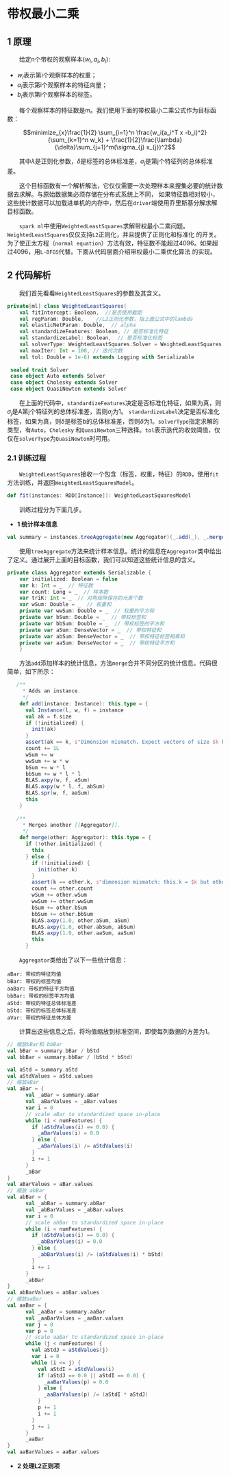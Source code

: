 # 带权最小二乘

## 1 原理

&emsp;&emsp;给定n个带权的观察样本$(w_i,a_i,b_i)$:

- $w_i$表示第i个观察样本的权重；
- $a_i$表示第i个观察样本的特征向量；
- $b_i$表示第i个观察样本的标签。

&emsp;&emsp;每个观察样本的特征数是m。我们使用下面的带权最小二乘公式作为目标函数：

$$minimize_{x}\frac{1}{2} \sum_{i=1}^n \frac{w_i(a_i^T x -b_i)^2}{\sum_{k=1}^n w_k} + \frac{1}{2}\frac{\lambda}{\delta}\sum_{j=1}^m(\sigma_{j} x_{j})^2$$

&emsp;&emsp;其中$\lambda$是正则化参数，$\delta$是标签的总体标准差，$\sigma_j$是第j个特征列的总体标准差。

&emsp;&emsp;这个目标函数有一个解析解法，它仅仅需要一次处理样本来搜集必要的统计数据去求解。与原始数据集必须存储在分布式系统上不同，
如果特征数相对较小，这些统计数据可以加载进单机的内存中，然后在`driver`端使用乔里斯基分解求解目标函数。

&emsp;&emsp;`spark ml`中使用`WeightedLeastSquares`求解带权最小二乘问题。`WeightedLeastSquares`仅仅支持`L2`正则化，并且提供了正则化和标准化
的开关。为了使正太方程（`normal equation`）方法有效，特征数不能超过4096。如果超过4096，用`L-BFGS`代替。下面从代码层面介绍带权最小二乘优化算法
的实现。

## 2 代码解析

&emsp;&emsp;我们首先看看`WeightedLeastSquares`的参数及其含义。

```scala
private[ml] class WeightedLeastSquares(
    val fitIntercept: Boolean,  //是否使用截距
    val regParam: Double,    //L2正则化参数，指上面公式中的lambda
    val elasticNetParam: Double,  // alpha
    val standardizeFeatures: Boolean, // 是否标准化特征
    val standardizeLabel: Boolean,  // 是否标准化标签
    val solverType: WeightedLeastSquares.Solver = WeightedLeastSquares.Auto,
    val maxIter: Int = 100, // 迭代次数
    val tol: Double = 1e-6) extends Logging with Serializable 
    
 sealed trait Solver
 case object Auto extends Solver
 case object Cholesky extends Solver
 case object QuasiNewton extends Solver
```
&emsp;&emsp;在上面的代码中，`standardizeFeatures`决定是否标准化特征，如果为真，则$\sigma_j$是A第j个特征列的总体标准差，否则$\sigma_j$为1。
`standardizeLabel`决定是否标准化标签，如果为真，则$\delta$是标签b的总体标准差，否则$\delta$为1。`solverType`指定求解的类型，有`Auto`，`Cholesky`
和`QuasiNewton`三种选择。`tol`表示迭代的收敛阈值，仅仅在`solverType`为`QuasiNewton`时可用。

### 2.1 训练过程

&emsp;&emsp;`WeightedLeastSquares`接收一个包含（标签，权重，特征）的`RDD`，使用`fit`方法训练，并返回`WeightedLeastSquaresModel`。

```scala
def fit(instances: RDD[Instance]): WeightedLeastSquaresModel
```

&emsp;&emsp;训练过程分为下面几步。

- <b>1 统计样本信息</b>

```scala
val summary = instances.treeAggregate(new Aggregator)(_.add(_), _.merge(_))
```
&emsp;&emsp;使用`treeAggregate`方法来统计样本信息。统计的信息在`Aggregator`类中给出了定义。通过展开上面的目标函数，我们可以知道这些统计信息的含义。

```scala
private class Aggregator extends Serializable {
    var initialized: Boolean = false
    var k: Int = _  // 特征数
    var count: Long = _  // 样本数
    var triK: Int = _  // 对角矩阵保存的元素个数
    var wSum: Double = _  // 权重和
    private var wwSum: Double = _  // 权重的平方和
    private var bSum: Double = _  // 带权标签和
    private var bbSum: Double = _  // 带权标签的平方和
    private var aSum: DenseVector = _  // 带权特征和
    private var abSum: DenseVector = _  // 带权特征标签相乘和
    private var aaSum: DenseVector = _  // 带权特征平方和
    }
```
&emsp;&emsp;方法`add`添加样本的统计信息，方法`merge`合并不同分区的统计信息。代码很简单，如下所示：

```scala
   /**
     * Adds an instance.
     */
    def add(instance: Instance): this.type = {
      val Instance(l, w, f) = instance
      val ak = f.size
      if (!initialized) {
        init(ak)
      }
      assert(ak == k, s"Dimension mismatch. Expect vectors of size $k but got $ak.")
      count += 1L
      wSum += w
      wwSum += w * w
      bSum += w * l
      bbSum += w * l * l
      BLAS.axpy(w, f, aSum)
      BLAS.axpy(w * l, f, abSum)
      BLAS.spr(w, f, aaSum)
      this
    }
    
   /**
     * Merges another [[Aggregator]].
     */
    def merge(other: Aggregator): this.type = {
      if (!other.initialized) {
        this
      } else {
        if (!initialized) {
          init(other.k)
        }
        assert(k == other.k, s"dimension mismatch: this.k = $k but other.k = ${other.k}")
        count += other.count
        wSum += other.wSum
        wwSum += other.wwSum
        bSum += other.bSum
        bbSum += other.bbSum
        BLAS.axpy(1.0, other.aSum, aSum)
        BLAS.axpy(1.0, other.abSum, abSum)
        BLAS.axpy(1.0, other.aaSum, aaSum)
        this
      }
```

&emsp;&emsp;`Aggregator`类给出了以下一些统计信息：

```
aBar: 带权的特征均值
bBar: 带权的标签均值
aaBar: 带权的特征平方均值
bbBar: 带权的标签平方均值
aStd: 带权的特征总体标准差
bStd: 带权的标签总体标准差
aVar: 带权的特征总体方差
```

&emsp;&emsp;计算出这些信息之后，将均值缩放到标准空间，即使每列数据的方差为1。

```scala
// 缩放bBar和 bbBar
val bBar = summary.bBar / bStd
val bbBar = summary.bbBar / (bStd * bStd)

val aStd = summary.aStd
val aStdValues = aStd.values
// 缩放aBar
val aBar = {
      val _aBar = summary.aBar
      val _aBarValues = _aBar.values
      var i = 0
      // scale aBar to standardized space in-place
      while (i < numFeatures) {
        if (aStdValues(i) == 0.0) {
          _aBarValues(i) = 0.0
        } else {
          _aBarValues(i) /= aStdValues(i)
        }
        i += 1
      }
      _aBar
}
val aBarValues = aBar.values
// 缩放 abBar
val abBar = {
      val _abBar = summary.abBar
      val _abBarValues = _abBar.values
      var i = 0
      // scale abBar to standardized space in-place
      while (i < numFeatures) {
        if (aStdValues(i) == 0.0) {
          _abBarValues(i) = 0.0
        } else {
          _abBarValues(i) /= (aStdValues(i) * bStd)
        }
        i += 1
      }
      _abBar
}
val abBarValues = abBar.values
// 缩放aaBar
val aaBar = {
      val _aaBar = summary.aaBar
      val _aaBarValues = _aaBar.values
      var j = 0
      var p = 0
      // scale aaBar to standardized space in-place
      while (j < numFeatures) {
        val aStdJ = aStdValues(j)
        var i = 0
        while (i <= j) {
          val aStdI = aStdValues(i)
          if (aStdJ == 0.0 || aStdI == 0.0) {
            _aaBarValues(p) = 0.0
          } else {
            _aaBarValues(p) /= (aStdI * aStdJ)
          }
          p += 1
          i += 1
        }
        j += 1
      }
      _aaBar
}
val aaBarValues = aaBar.values
```
- <b>2 处理L2正则项</b>



